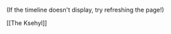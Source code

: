 (If the timeline doesn't display, try refreshing the page!)
<div id="visualization"></div>

<link href="https://unpkg.com/vis-timeline@latest/styles/vis-timeline-graph2d.min.css" rel="stylesheet" />
<script src="https://unpkg.com/vis-timeline@latest/standalone/umd/vis-timeline-graph2d.min.js"></script>

[[The Ksehyl]]

<script type="module">
  window.addEventListener('DOMContentLoaded', () => {
    const container = document.getElementById('visualization');

    // Slugify titles for Quartz-style URLs
    function slugify(text) {
      return text
        .replace(/[^A-Za-z0-9]+/g, '-')
        .replace(/^-+|-+$/g, '');
    }

    // Your timeline events
    const events = [
      { title: 'The Ksehyl', start: '0000-01-01', group: 'inst' },
      { title: 'Early Clan Centralization', start: '0375-01-01', end: '0425-01-01', group: 'period' },
      {  title: 'The Founding of Kheze', start: '1028-01-01', group: 'inst' },
	  { title: 'Predynastic Period', start: '0000-01-01', end: '1728-01-01', type: 'background'},
	  { title: 'Decline of the Riverine Civilization', start: '2625-01-01', end: '2800-01-01', group: 'period' }
    ];
    //      

    // Create a DataSet with DOM elements for content
    const items = new vis.DataSet(
      events.map((event) => {
        const link = document.createElement('a');
        link.href = `./History/${slugify(event.title)}`;
        link.textContent = event.title;
        link.classList.add('internal');
        link.classList.add('dyn-popover');
        
        const outevent = {
          start: event.start,
          content: link
        };
        
        if (event.type) {
	        outevent.type = event.type;
	    }
	    
	    if (event.end) {
	        outevent.end = event.end;
	    }
	    
	    if (event.group) {
	        outevent.group = event.group;
	    }
        
		return outevent;
      })
    );

    const options = {
      editable: false,
      margin: { item: 20 },
      format: {
	      majorLabels: {
		      year: 'YYYY'
	      },
	      minorLabels: {}    
	  }
    };

    new vis.Timeline(container, items, options);
	
	if (typeof popoverScript === 'function') {
      popoverScript();
    }
  });
</script>

<script type="module">
  // Store previews to avoid refetching
  const previewCache = {};

  function createPopover(link, contentHTML) {
    // Remove existing popovers
    document.querySelectorAll('.dynamic-popover').forEach(p => p.remove());

    const popover = document.createElement('div');
    popover.className = 'dynamic-popover';
    popover.innerHTML = contentHTML;
    document.body.appendChild(popover);

    const rect = link.getBoundingClientRect();
    popover.style.top = `${window.scrollY + rect.bottom + 5}px`;
    popover.style.left = `${window.scrollX + rect.left}px`;
  }

  function removePopover() {
    document.querySelectorAll('.dynamic-popover').forEach(p => p.remove());
  }

  async function fetchPreview(href) {
    if (previewCache[href]) return previewCache[href];

    try {
      const res = await fetch(href);
      const html = await res.text();
      const temp = document.createElement('div');
      temp.innerHTML = html;

      // You may want to refine this selector
      const preview = temp.querySelector('.center');

      if (!preview) return '<em>No preview found</em>';
      
      const content = preview?.outerHTML ?? preview.innerHTML.slice(0, 300);
      
      previewCache[href] = content;
      return content;
    } catch (err) {
      return `<em>Error loading preview</em>`;
    }
  }

  // Attach to dynamically inserted internal links
  function enableDynamicPopovers() {
    document.querySelectorAll('a.dyn-popover').forEach(link => {
      if (link.dataset.popoverBound === 'true') return;

      link.dataset.popoverBound = 'true';

      link.addEventListener('mouseenter', async () => {
        const href = link.getAttribute('href');
        if (!href || href.startsWith('http')) return;

        const previewHTML = await fetchPreview(href);
        createPopover(link, previewHTML);
      });

      link.addEventListener('mouseleave', () => {
        removePopover();
      });
    });
  }

  // Run after DOM content loaded + after timeline is inserted
  window.addEventListener('DOMContentLoaded', enableDynamicPopovers);
  // Optional: rerun if you add links later
  window.enableDynamicPopovers = enableDynamicPopovers;
</script>






